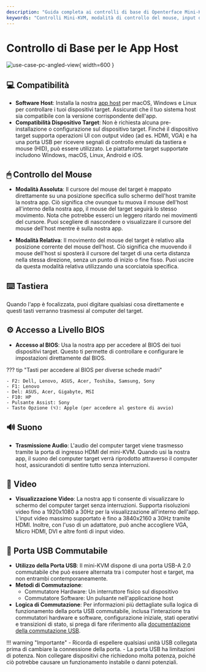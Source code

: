 ```yaml
---
description: "Guida completa ai controlli di base di Openterface Mini-KVM: modalità mouse, input da tastiera, accesso al BIOS, supporto audio/video e commutazione USB. Compatibile con più sistemi operativi e dispositivi, supporta l'input video fino a 4K@30Hz."
keywords: "Controlli Mini-KVM, modalità di controllo del mouse, input da tastiera, accesso al BIOS, trasmissione audio, visualizzazione video, commutazione USB, compatibilità dispositivi, configurazione KVM, controllo hardware, supporto 4K, segnali HID, controllo dispositivo target, software host, input HDMI"
---
```


# Controllo di Base per le App Host

![use-case-pc-angled-view](https://assets.openterface.com/images/product/use-case-pc-angled-view.webp){ width=600 }

## 💻 Compatibilità

- **Software Host**: Installa la nostra [app host](/app) per macOS, Windows e Linux per controllare i tuoi dispositivi target. Assicurati che il tuo sistema host sia compatibile con la versione corrispondente dell'app.
- **Compatibilità Dispositivo Target**: Non è richiesta alcuna pre-installazione o configurazione sul dispositivo target. Finché il dispositivo target supporta operazioni UI con output video (ad es. HDMI, VGA) e ha una porta USB per ricevere segnali di controllo emulati da tastiera e mouse (HID), può essere utilizzato. Le piattaforme target supportate includono Windows, macOS, Linux, Android e iOS.

## 🖱 Controllo del Mouse

- **Modalità Assoluta**: Il cursore del mouse del target è mappato direttamente su una posizione specifica sullo schermo dell'host tramite la nostra app. Ciò significa che ovunque tu muova il mouse dell'host all'interno della nostra app, il mouse del target seguirà lo stesso movimento. Nota che potrebbe esserci un leggero ritardo nei movimenti del cursore. Puoi scegliere di nascondere o visualizzare il cursore del mouse dell'host mentre è sulla nostra app.

- **Modalità Relativa**: Il movimento del mouse del target è relativo alla posizione corrente del mouse dell'host. Ciò significa che muovendo il mouse dell'host si sposterà il cursore del target di una certa distanza nella stessa direzione, senza un punto di inizio o fine fisso. Puoi uscire da questa modalità relativa utilizzando una scorciatoia specifica.

## ⌨️ Tastiera

Quando l'app è focalizzata, puoi digitare qualsiasi cosa direttamente e questi tasti verranno trasmessi al computer del target.

## ⚙️ Accesso a Livello BIOS

- **Accesso al BIOS**: Usa la nostra app per accedere al BIOS dei tuoi dispositivi target. Questo ti permette di controllare e configurare le impostazioni direttamente dal BIOS.

??? tip "Tasti per accedere al BIOS per diverse schede madri"

    - F2: Dell, Lenovo, ASUS, Acer, Toshiba, Samsung, Sony
    - F1: Lenovo
    - Del: ASUS, Acer, Gigabyte, MSI
    - F10: HP
    - Pulsante Assist: Sony
    - Tasto Opzione (⌥): Apple (per accedere al gestore di avvio)

## 🔊 Suono

- **Trasmissione Audio**: L'audio del computer target viene trasmesso tramite la porta di ingresso HDMI del mini-KVM. Quando usi la nostra app, il suono del computer target verrà riprodotto attraverso il computer host, assicurandoti di sentire tutto senza interruzioni.

## 🎥 Video

- **Visualizzazione Video**: La nostra app ti consente di visualizzare lo schermo del computer target senza interruzioni. Supporta risoluzioni video fino a 1920x1080 a 30Hz per la visualizzazione all'interno dell'app. L'input video massimo supportato è fino a 3840x2160 a 30Hz tramite HDMI. Inoltre, con l'uso di un adattatore, può anche accogliere VGA, Micro HDMI, DVI e altre fonti di input video.

## 🔄 Porta USB Commutabile

- **Utilizzo della Porta USB**: Il mini-KVM dispone di una porta USB-A 2.0 commutabile che può essere alternata tra i computer host e target, ma non entrambi contemporaneamente.
- **Metodi di Commutazione**: 
    - Commutatore Hardware: Un interruttore fisico sul dispositivo
    - Commutatore Software: Un pulsante nell'applicazione host
- **Logica di Commutazione**: Per informazioni più dettagliate sulla logica di funzionamento della porta USB commutabile, inclusa l'interazione tra commutatori hardware e software, configurazione iniziale, stati operativi e transizioni di stato, si prega di fare riferimento alla [documentazione della commutazione USB](/usb-switch).

!!! warning "Importante"
    - Ricorda di espellere qualsiasi unità USB collegata prima di cambiare la connessione della porta.
    - La porta USB ha limitazioni di potenza. Non collegare dispositivi che richiedono molta potenza, poiché ciò potrebbe causare un funzionamento instabile o danni potenziali.
